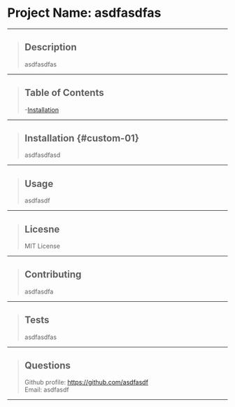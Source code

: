 # Project Name: asdfasdfas
  * * *
   >## Description
   >asdfasdfas
  * * *
   >## Table of Contents
   > -[Installation](#custom-01)
  * * *
   >## Installation {#custom-01}
   >asdfasdfasd
  * * *
   >## Usage
   >asdfasdf
  * * *
   >## Licesne
   >MIT License
  * * *
   >## Contributing
   >asdfasdfa
  * * *
   >## Tests
   >asdfasdfas
  * * *
 > ## Questions
 > Github profile: https://github.com/asdfasdf  
 > Email: asdfasdf
  * * *

